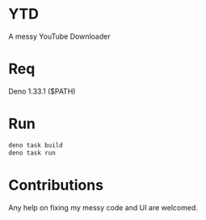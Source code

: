 # YTD
A messy YouTube Downloader

# Req
Deno 1.33.1 ($PATH)

# Run
```sh
deno task build
deno task run
```

# Contributions
Any help on fixing my messy code and UI are welcomed.